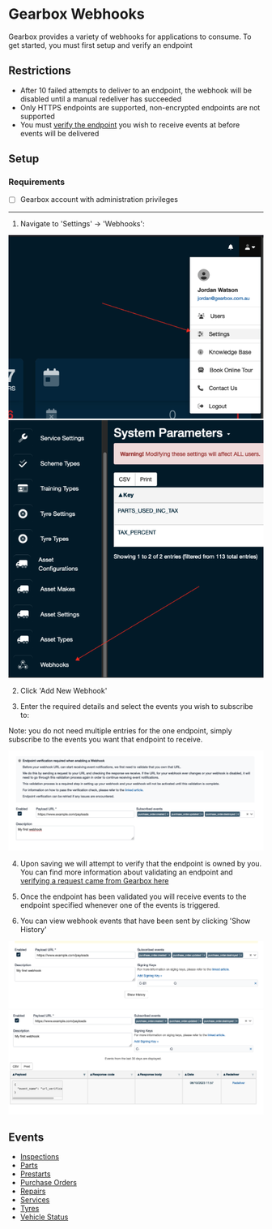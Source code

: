 # Gearbox Webhooks

Gearbox provides a variety of webhooks for applications to consume. To get started, you must first setup and verify an endpoint

## Restrictions

 - After 10 failed attempts to deliver to an endpoint, the webhook will be disabled until a manual redeliver has succeeded
 - Only HTTPS endpoints are supported, non-encrypted endpoints are not supported
 - You must [verify the endpoint](verification.md) you wish to receive events at before events will be delivered

## Setup

### Requirements

- [ ] Gearbox account with administration privileges

----

1. Navigate to 'Settings' -> 'Webhooks':

![image](images/setup/step-1.png)
![image](images/setup/step-1-2.png)

2. Click 'Add New Webhook'

3. Enter the required details and select the events you wish to subscribe to:

Note: you do not need multiple entries for the one endpoint, simply subscribe to the events you want that endpoint to receive.

![image](images/setup/step-3.png)

4. Upon saving we will attempt to verify that the endpoint is owned by you. You can find more information about validating an endpoint and [verifying a request came from Gearbox here](verification.md)

5. Once the endpoint has been validated you will receive events to the endpoint specified whenever one of the events is triggered.

6. You can view webhook events that have been sent by clicking 'Show History' 

![image](images/setup/step-6.png)
![image](images/setup/step-6-2.png)

## Events

- [Inspections](events/inspections.md)
- [Parts](events/parts.md)
- [Prestarts](events/prestarts.md)
- [Purchase Orders](events/purchase_orders.md)
- [Repairs](events/repairs.md)
- [Services](events/services.md)
- [Tyres](events/tyres.md)
- [Vehicle Status](events/vehicle_status.md)